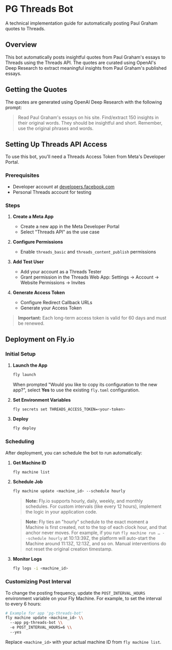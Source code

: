 # PG Threads Bot

A technical implementation guide for automatically posting Paul Graham quotes to Threads.

## Overview

This bot automatically posts insightful quotes from Paul Graham's essays to Threads using the Threads API. The quotes are curated using OpenAI's Deep Research to extract meaningful insights from Paul Graham's published essays.

## Getting the Quotes

The quotes are generated using OpenAI Deep Research with the following prompt:

> Read Paul Graham's essays on his site. Find/extract 150 insights in their original words. They should be insightful and short. Remember, use the original phrases and words.

## Setting Up Threads API Access

To use this bot, you'll need a Threads Access Token from Meta's Developer Portal.

### Prerequisites

- Developer account at [developers.facebook.com](https://developers.facebook.com)
- Personal Threads account for testing

### Steps

1. **Create a Meta App**
   - Create a new app in the Meta Developer Portal
   - Select "Threads API" as the use case

2. **Configure Permissions**
   - Enable `threads_basic` and `threads_content_publish` permissions

3. **Add Test User**
   - Add your account as a Threads Tester
   - Grant permission in the Threads Web App: Settings → Account → Website Permissions → Invites

4. **Generate Access Token**
   - Configure Redirect Callback URLs
   - Generate your Access Token

> **Important:** Each long-term access token is valid for 60 days and must be renewed.

## Deployment on Fly.io

### Initial Setup

1. **Launch the App**
   ```bash
   fly launch
   ```
   When prompted "Would you like to copy its configuration to the new app?", select **Yes** to use the existing `fly.toml` configuration.

2. **Set Environment Variables**
   ```bash
   fly secrets set THREADS_ACCESS_TOKEN=<your-token>
   ```

3. **Deploy**
   ```bash
   fly deploy
   ```

### Scheduling

After deployment, you can schedule the bot to run automatically:

1. **Get Machine ID**
   ```bash
   fly machine list
   ```

2. **Schedule Job**
   ```bash
   fly machine update <machine_id> --schedule hourly
   ```

   > **Note:** Fly.io supports hourly, daily, weekly, and monthly schedules. For custom intervals (like every 12 hours), implement the logic in your application code.

   > **Note:** Fly ties an "hourly" schedule to the exact moment a Machine is first created, not to the top of each clock hour, and that anchor never moves. For example, if you run `fly machine run … --schedule hourly` at 10:13:39Z, the platform will auto-start the Machine around 11:13Z, 12:13Z, and so on. Manual interventions do not reset the original creation timestamp.

3. **Monitor Logs**
   ```bash
   fly logs -i <machine_id>
   ```

### Customizing Post Interval

To change the posting frequency, update the `POST_INTERVAL_HOURS` environment variable on your Fly Machine. For example, to set the interval to every 6 hours:

```bash
# Example for app 'pg-threads-bot'
fly machine update <machine_id> \\
  --app pg-threads-bot \\
  -e POST_INTERVAL_HOURS=6 \\
  --yes
```

Replace `<machine_id>` with your actual machine ID from `fly machine list`.